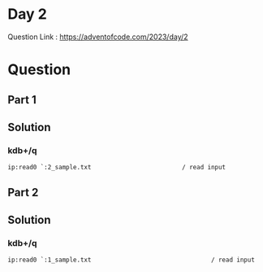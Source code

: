 # Day 2

Question Link : https://adventofcode.com/2023/day/2 

# Question
## Part 1

## Solution

### kdb+/q
```
ip:read0 `:2_sample.txt                         / read input
```
## Part 2


## Solution

### kdb+/q
```
ip:read0 `:1_sample.txt                                 / read input
```